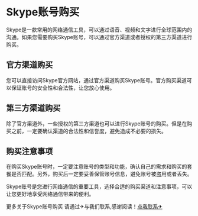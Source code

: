 # Skype账号购买

Skype是一款常用的网络通信工具，可以通过语音、视频和文字进行全球范围内的沟通。如果您需要购买Skype账号，可以通过官方渠道或者授权的第三方渠道进行购买。

## 官方渠道购买
您可以直接访问Skype官方网站，通过官方渠道购买Skype账号。官方购买渠道可以保证账号的安全性和合法性，让您放心使用。

## 第三方渠道购买
除了官方渠道外，一些授权的第三方渠道也可以进行Skype账号的购买。但是在购买之前，一定要确认渠道的合法性和信誉度，避免造成不必要的损失。

## 购买注意事项
在购买Skype账号时，一定要注意账号的类型和功能，确认自己的需求和购买的套餐是否匹配。另外，购买后一定要妥善保管账号信息，避免账号被盗用或者丢失。

Skype账号是您进行网络通信的重要工具，选择合适的购买渠道和注意事项，可以让您更好地享受网络通信带来的便利。

更多关于Skype账号购买 请通过✈与我们联系,感谢阅读！[点我联系✈](https://img.G208.com)